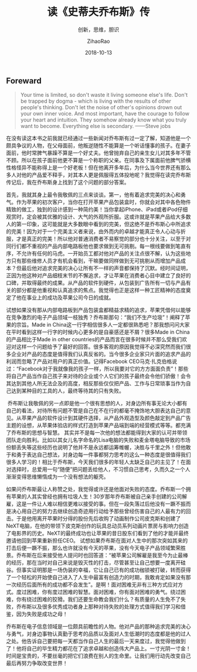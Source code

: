 ﻿---
layout:     post
title:      "读《史蒂夫乔布斯》传"
subtitle:   "创新，思维，胆识"
date:       2018-10-13
author:     "ZihaoRao"
header-img: "img/post-bg-js-module.jpg"
tags:
    - 书籍
    - 名人传记
---





## Foreward

> Your time is limited, so don't waste it living someone else's life. Don't be trapped by dogma - which is living with the results of other people's thinking. Don't let the noise of other's opinions drown out your own inner voice. And most important, have the courage to follow your heart and intuition. They somehow already know what you truly want to become. Everything else is secondary.    ——Steve jobs



在没有读这本书之前我就已经通过一些新闻对乔布斯有过一定了解，知道他是一个颇具争议的人物，在父母面前，他叛逆随性不能算是一个听话懂事的孩子。在妻子面前，他时常脾气暴躁不算是一个好丈夫。他曾抛弃自己的亲生女儿对其多年不管不顾。所以在孩子面前他更不算是一个称职的父亲。在同事及下属面前他脾气骄横性格怪异不能称得上是一个好老板！但在他离开多年后，为什么当今世界还有那么多人对他的产品爱不释手，对其本人更是佩服得五体投地呢？我觉得在读完乔布斯传记后，我在乔布斯身上找到了这个问题的部分答案。       

首先，我就其身上最令我敬佩的三点来谈谈。第一，他有着追求完美的决心和勇气。作为苹果的初次客户，当你在打开苹果产品包装盒时，你就会对其中各色物件精致的做工，独到的设计感到一种简约美！当你拿起iPhone、iPad或者iPod仔细观赏时，定会被其优雅的设计、大气的外观所折服。这或许就是苹果产品给大多数人的第一印象，这可能就是大多数眼中看到的完美，但这绝不是乔布斯心中所追求的完美！因为对于一个完美主义者来说，由外而内的卓越才能真正令人心动与折服，才是真正的完美！所以他对普通消费者不易察觉的部分也十分关注，以至于对同行们都不重视的产品内部电路板他也要求做到无可挑剔。每一根线要做到笔直有序，不允许有任何的马虎。一开始员工都对他对产品的关注点很不解，认为这些地方只有那些维修人员才有机会看到，干嘛要做同样做到无可挑剔从而增加产品成本？但最后他对追求完美的决心让所有不一样的声音都保持了沉默。经时间证明，正因为他这种对产品细枝末节的不懈追求，才让苹果在消费者心目中建立了良好的口碑，并取得最终的成果。从产品的软件到硬件，从包装到广告所有一切与产品有关的部分都是他重视和认真追求的焦点。我觉得也正是这样一种工匠精神的态度奠定了他在事业上的成功及苹果公司今日的成就。       

试想如果没有那从内部电路板到产品包装盒都精益求精的追求，苹果凭借何以能够在竞争激烈的电子产品领域一枝独秀？乔布斯那句：“我们不生产垃圾”！阐释了苹果的宗旨。Made in China这一行字相信很多人一定都很熟悉吧？那我想问问大家在平时看到这样一行字的时候内心更多的是自豪感还是不屑？很多Made in China的产品相比于Made in other countries的产品而言在很多时候并不那么受我们欢迎对这样一个问题给予了最好的回答。很多客观的原因我觉得不必深究然而我们很多企业对产品的态度是值得我们认真反省的。当今很多企业家只片面的追求产品的利润而忽略了产品对用户的真正价值。记得Facebook CEO马克·扎克伯格说过：“Facebook对于我就像我的孩子一样，所以我要对它的方方面面负责”！那些将自己产品当作自己孩子来对待的企业或个人它们的孩子最终会令他们骄傲！会令其达到其他人所无法企及的高度，相反那些仅仅把产品、工作与日常琐事当作为自己达到某种目的工具的人，最终等待其的只有失败。     

 乔布斯让我敬佩的另一点即是他一个很有思想的人，对身边所有事无论大小都有自己的看法，对待所有问题不管是自己在不在行的都毫不掩饰地大胆表达自己的意见。从苹果产品的软件设计到其硬件选择，从产品外观造型及颜色敲定到产品广告主题的设想，从苹果体验店的样式打造到苹果产品端到端的经营模式等等。都充满了乔布斯的思想与智慧。 其实并不是每一次他的想法都能得到大家的认可并带领团队走向胜利。比如以其女儿名字命名的Lisa电脑的失败和麦金塔电脑导致的市场份额丢失等这些经历也说明了他并不是永远都运筹帷幄，决胜与千里之外！但他敢于和勇于表达自己想法，对身边每一件事都努力思考的这么一种态度是很值得我们很多人学习的！相比于乔布斯，今天我们很多的年轻人太缺乏自己的主见了！在面对选择时，总爱用一句“随便”把问题丢给他人，不习惯自己思考，久而久之一个人渐渐变得思维懒惰成为一个没有想法的躯壳。      

如果问乔布斯最让人称赞之处，我觉得或许还是他面对失败的态度。乔布斯一个拥有苹果的人其实曾经也拥有垃圾人生！30岁那年乔布斯被自己亲手创建的公司解雇，这是一件让人难以相信更难以接受的事。但在一段失落过后他没有一蹶不振而是决心用自己的努力去继续创造奇迹用行动给予那些曾经伤害自己的人最有力的回击。于是他用离开苹果时分得的股份先后收购了动画制作公司皮克斯和创建了NeXT电脑，在他的带领下皮克斯创作的玩具总动员系列动画片票房与影响力创造了电影界的历史。NeXT的最终成功也让苹果的昔日股东们看到了他的才能并最终邀请他回到苹果重新担任CEO。 试想如果乔布斯在面对人生中的那次突如其来的打击后便一蹶不振，那么也许就没有今天的苹果，没有今天电子产品领域繁荣胜景。乔布斯在后来接受他人提问时也回答道：“被苹果公司解雇是我至今为止最棒的经历，那在当时对自己来说是毁灭性的打击，尽管甚至让自己想要一度离开硅谷。但事实证明那是一场伪装的幸福，它让自己已有的成功枷锁被打破，转而获得了一个轻松的开始使自己进入了人生中最富有创造力的时期，我敢肯定如果没有那一次经历后面所有的成功都不会发生”。是啊！面对困难无非有三种方式应对方式。度过困难，你有度过困难的智慧。面对困难，你有面对困难的勇气。绕过困难，你有绕过困难的狡猾。我们还要生命教会我们什么？有质量的人生免不了失败，乔布斯以及很多优秀成功者身上那种对待失败的处理方式值得我们学习和借鉴，因为失败是成功之母！       

乔布斯在电子信息领域是一位颇具前瞻性的人物。他对产品的那种追求完美的决心与勇气，对身边事物认真勤于思考的品质以及面对人生低潮时的态度都是他的过人之处。他告诉自己要把每一天都当作自己人生的最后一天来度过，我觉得他做到了！他将自己的毕生精力都花在了追求卓越和创造伟大产品上。一寸光阴一寸金！时间是宝贵的，不要丝毫的把它们浪费在别人的生命里。让我们用行动先改变自己最后再努力争取改变世界！ 

